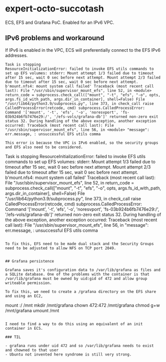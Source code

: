 # expert-octo-succotash
ECS, EFS and Grafana PoC. Enabled for an IPv6 VPC.

## IPv6 problems and workaround 

If IPv6 is enabled in the VPC, ECS will preferentially connect to the EFS IPv6 addresses. 
```
Task is stopping
ResourceInitializationError: failed to invoke EFS utils commands to set up EFS volumes: stderr: Mount attempt 1/3 failed due to timeout after 15 sec, wait 0 sec before next attempt. Mount attempt 2/3 failed due to timeout after 15 sec, wait 0 sec before next attempt. b'mount.nfs4: mount system call failed' Traceback (most recent call last): File "/usr/sbin/supervisor_mount_efs", line 52, in <module> return_code = subprocess.check_call(["mount", "-t", "efs", "-o", opts, args.fs_id_with_path, args.dir_in_container], shell=False) File "/usr/lib64/python3.9/subprocess.py", line 373, in check_call raise CalledProcessError(retcode, cmd) subprocess.CalledProcessError: Command '['mount', '-t', 'efs', '-o', 'noresvport', 'fs-03b924b6fb7476e29:/', '/efs-vols/grafana-db']' returned non-zero exit status 32. During handling of the above exception, another exception occurred: Traceback (most recent call last): File "/usr/sbin/supervisor_mount_efs", line 56, in <module> "message": err.message, : unsuccessful EFS utils comma

This error is because the VPC is IPv6 enabled, so the security groups and EFS also need to be considered.

```
Task is stopping
ResourceInitializationError: failed to invoke EFS utils commands to set up EFS volumes: stderr: Mount attempt 1/3 failed due to timeout after 15 sec, wait 0 sec before next attempt. Mount attempt 2/3 failed due to timeout after 15 sec, wait 0 sec before next attempt. b'mount.nfs4: mount system call failed' Traceback (most recent call last): File "/usr/sbin/supervisor_mount_efs", line 52, in <module> return_code = subprocess.check_call(["mount", "-t", "efs", "-o", opts, args.fs_id_with_path, args.dir_in_container], shell=False) File "/usr/lib64/python3.9/subprocess.py", line 373, in check_call raise CalledProcessError(retcode, cmd) subprocess.CalledProcessError: Command '['mount', '-t', 'efs', '-o', 'noresvport', 'fs-03b924b6fb7476e29:/', '/efs-vols/grafana-db']' returned non-zero exit status 32. During handling of the above exception, another exception occurred: Traceback (most recent call last): File "/usr/sbin/supervisor_mount_efs", line 56, in <module> "message": err.message, : unsuccessful EFS utils comma
```

To fix this, EFS need to be made dual stack and the Security Groups need to be adjusted to allow NFS on TCP port 2049.


## Grafana persistence

Grafana saves it's configuration data to /var/lib/grafana as files and a SQLite database. One of the problems with the container is that /var/lib/grafana must be owned by uid:gid of 472 and allow group writeable permission.

To fix this, we need to create a /grafana directory on the EFS share and using an EC2, 

```
mount <EFS mount point>:/ /mnt
mkdir /mnt/grafana
chown 472:472 /mnt/grafana
chmod g+w /mnt/grafana 
umount /mnt
```

I need to find a way to do this using an equivalent of an init container in ECS.

### TIL

- grafana runs under uid 472 and so /var/lib/grafana needs to exist and chowned to that user
- Ubuntu not invented here syndrome is still very strong.
